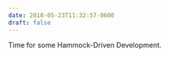 ```yaml
---
date: 2018-05-23T11:32:57-0600
draft: false
---
```




Time for some Hammock-Driven Development.



